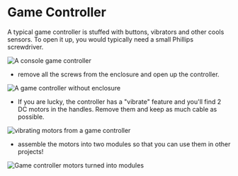 # Game Controller

A typical game controller is stuffed with buttons, vibrators
and other cools sensors. To open it up, you would typically need
a small Phillips screwdriver.

![A console game controller]({{site.baseurl}}/assets/gamecontroller.jpg)

* remove all the screws from the enclosure and open up the controller.

![A game controller without enclosure]({{site.baseurl}}/assets/gamecontrolleropened.jpg)

* If you are lucky, the controller has a "vibrate" feature and you'll find 2 DC motors in the handles. Remove them and keep as much cable as possible.

![vibrating motors from a game controller]({{site.baseurl}}/assets/gamecontrollermotors.jpg)

* assemble the motors into two modules so that you can use them in other projects!

![Game controller motors turned into modules]({{site.baseurl}}/assets/gamecontrollermodules.jpg)

